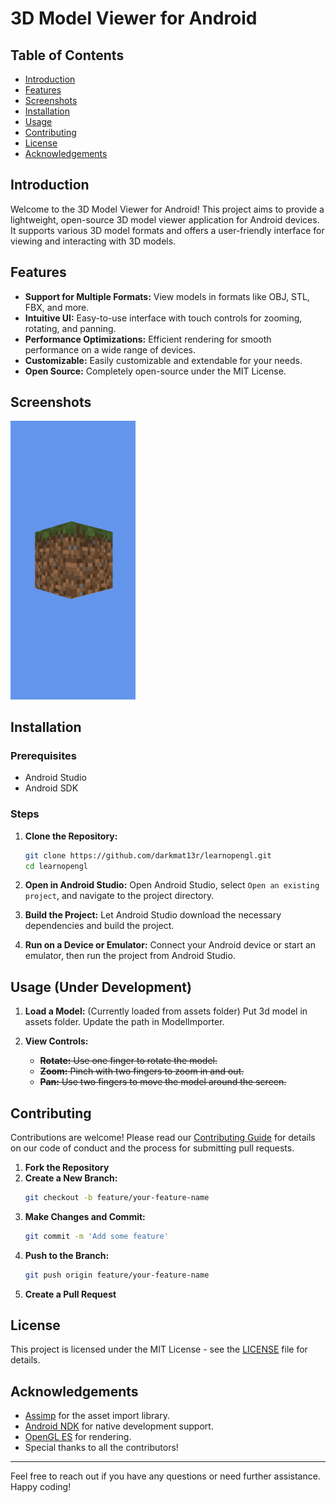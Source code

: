 
# 3D Model Viewer for Android

## Table of Contents

- [Introduction](#introduction)
- [Features](#features)
- [Screenshots](#screenshots)
- [Installation](#installation)
- [Usage](#usage)
- [Contributing](#contributing)
- [License](#license)
- [Acknowledgements](#acknowledgements)

## Introduction

Welcome to the 3D Model Viewer for Android! This project aims to provide a lightweight, open-source 3D model viewer application for Android devices. It supports various 3D model formats and offers a user-friendly interface for viewing and interacting with 3D models.

## Features

- **Support for Multiple Formats:** View models in formats like OBJ, STL, FBX, and more.
- **Intuitive UI:** Easy-to-use interface with touch controls for zooming, rotating, and panning.
- **Performance Optimizations:** Efficient rendering for smooth performance on a wide range of devices.
- **Customizable:** Easily customizable and extendable for your needs.
- **Open Source:** Completely open-source under the MIT License.

## Screenshots

<img alt="Screenshot 1" src="screenshots/cube.png" width="200px"/>

## Installation

### Prerequisites

- Android Studio
- Android SDK

### Steps

1. **Clone the Repository:**
   ```sh
   git clone https://github.com/darkmat13r/learnopengl.git
   cd learnopengl
   ```

2. **Open in Android Studio:**
   Open Android Studio, select `Open an existing project`, and navigate to the project directory.

3. **Build the Project:**
   Let Android Studio download the necessary dependencies and build the project.

4. **Run on a Device or Emulator:**
   Connect your Android device or start an emulator, then run the project from Android Studio.

## Usage (Under Development)

1. **Load a Model:** (Currently loaded from assets folder)
   Put 3d model in assets folder. Update the path in ModelImporter.

2. **View Controls:**
    - ~~**Rotate:** Use one finger to rotate the model.~~
    - ~~**Zoom:** Pinch with two fingers to zoom in and out.~~
    - ~~**Pan:** Use two fingers to move the model around the screen.~~


## Contributing

Contributions are welcome! Please read our [Contributing Guide](CONTRIBUTING.md) for details on our code of conduct and the process for submitting pull requests.

1. **Fork the Repository**
2. **Create a New Branch:**
   ```sh
   git checkout -b feature/your-feature-name
   ```
3. **Make Changes and Commit:**
   ```sh
   git commit -m 'Add some feature'
   ```
4. **Push to the Branch:**
   ```sh
   git push origin feature/your-feature-name
   ```
5. **Create a Pull Request**

## License

This project is licensed under the MIT License - see the [LICENSE](LICENSE) file for details.

## Acknowledgements

- [Assimp](http://www.assimp.org/) for the asset import library.
- [Android NDK](https://developer.android.com/ndk) for native development support.
- [OpenGL ES](https://www.khronos.org/opengles/) for rendering.
- Special thanks to all the contributors!

---

Feel free to reach out if you have any questions or need further assistance. Happy coding!
